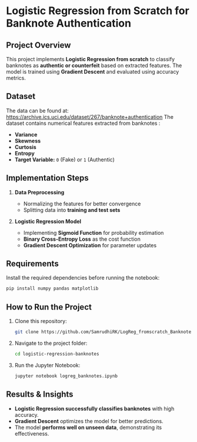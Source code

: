 # Logistic Regression from Scratch for Banknote Authentication   

## Project Overview  
This project implements **Logistic Regression from scratch** to classify banknotes as **authentic or counterfeit** based on extracted features. The model is trained using **Gradient Descent** and evaluated using accuracy metrics.  

## Dataset  
The data can be found at: https://archive.ics.uci.edu/dataset/267/banknote+authentication
The dataset contains numerical features extracted from banknotes :  
- **Variance**  
- **Skewness**  
- **Curtosis**  
- **Entropy**  
- **Target Variable:** `0` (Fake) or `1` (Authentic)  


## Implementation Steps  
1. **Data Preprocessing**  
   - Normalizing the features for better convergence  
   - Splitting data into **training and test sets**  

2. **Logistic Regression Model**  
   - Implementing **Sigmoid Function** for probability estimation  
   - **Binary Cross-Entropy Loss** as the cost function  
   - **Gradient Descent Optimization** for parameter updates  

## Requirements  
Install the required dependencies before running the notebook:  

```bash
pip install numpy pandas matplotlib
```

## How to Run the Project  
1. Clone this repository:  
   ```bash
   git clone https://github.com/SamrudhiRK/LogReg_fromscratch_BanknoteAuthentication.git
   ```
2. Navigate to the project folder:  
   ```bash
   cd logistic-regression-banknotes
   ```
3. Run the Jupyter Notebook:  
   ```bash
   jupyter notebook logreg_banknotes.ipynb
   ```
## Results & Insights  
- **Logistic Regression successfully classifies banknotes** with high accuracy.  
- **Gradient Descent** optimizes the model for better predictions.  
- The model **performs well on unseen data**, demonstrating its effectiveness.  
